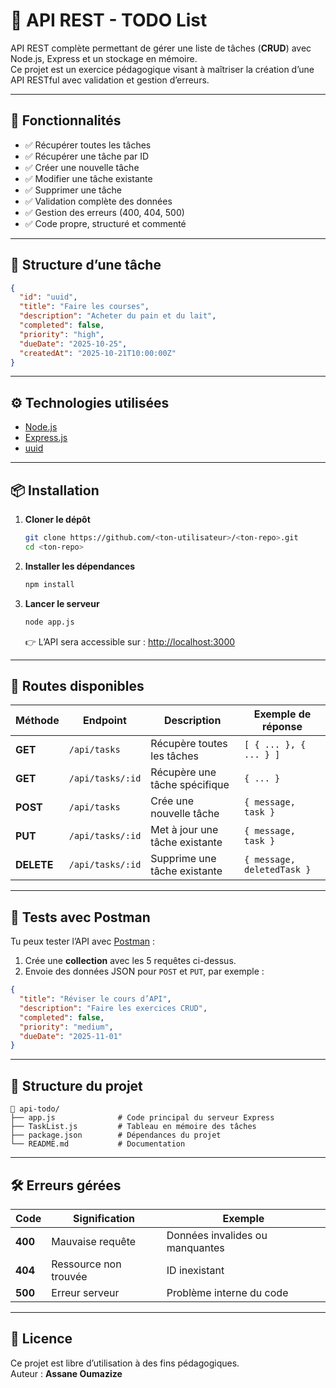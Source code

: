 # 🧠 API REST - TODO List

API REST complète permettant de gérer une liste de tâches (**CRUD**) avec Node.js, Express et un stockage en mémoire.  
Ce projet est un exercice pédagogique visant à maîtriser la création d’une API RESTful avec validation et gestion d’erreurs.

---

## 🚀 Fonctionnalités

- ✅ Récupérer toutes les tâches  
- ✅ Récupérer une tâche par ID  
- ✅ Créer une nouvelle tâche  
- ✅ Modifier une tâche existante  
- ✅ Supprimer une tâche  
- ✅ Validation complète des données  
- ✅ Gestion des erreurs (400, 404, 500)  
- ✅ Code propre, structuré et commenté  

---

## 🧩 Structure d’une tâche

```json
{
  "id": "uuid",
  "title": "Faire les courses",
  "description": "Acheter du pain et du lait",
  "completed": false,
  "priority": "high",
  "dueDate": "2025-10-25",
  "createdAt": "2025-10-21T10:00:00Z"
}
```

---

## ⚙️ Technologies utilisées

- [Node.js](https://nodejs.org/)
- [Express.js](https://expressjs.com/)
- [uuid](https://www.npmjs.com/package/uuid)

---

## 📦 Installation

1. **Cloner le dépôt**
   ```bash
   git clone https://github.com/<ton-utilisateur>/<ton-repo>.git
   cd <ton-repo>
   ```

2. **Installer les dépendances**
   ```bash
   npm install
   ```

3. **Lancer le serveur**
   ```bash
   node app.js
   ```
   👉 L’API sera accessible sur : [http://localhost:3000](http://localhost:3000)

---

## 📡 Routes disponibles

| Méthode | Endpoint | Description | Exemple de réponse |
|----------|-----------|--------------|--------------------|
| **GET** | `/api/tasks` | Récupère toutes les tâches | `[ { ... }, { ... } ]` |
| **GET** | `/api/tasks/:id` | Récupère une tâche spécifique | `{ ... }` |
| **POST** | `/api/tasks` | Crée une nouvelle tâche | `{ message, task }` |
| **PUT** | `/api/tasks/:id` | Met à jour une tâche existante | `{ message, task }` |
| **DELETE** | `/api/tasks/:id` | Supprime une tâche existante | `{ message, deletedTask }` |

---

## 🧪 Tests avec Postman

Tu peux tester l’API avec [Postman](https://www.postman.com/) :  
1. Crée une **collection** avec les 5 requêtes ci-dessus.  
2. Envoie des données JSON pour `POST` et `PUT`, par exemple :

```json
{
  "title": "Réviser le cours d’API",
  "description": "Faire les exercices CRUD",
  "completed": false,
  "priority": "medium",
  "dueDate": "2025-11-01"
}
```

---

## 🧱 Structure du projet

```
📁 api-todo/
├── app.js              # Code principal du serveur Express
├── TaskList.js         # Tableau en mémoire des tâches
├── package.json        # Dépendances du projet
└── README.md           # Documentation
```

---

## 🛠️ Erreurs gérées

| Code | Signification | Exemple |
|------|----------------|----------|
| **400** | Mauvaise requête | Données invalides ou manquantes |
| **404** | Ressource non trouvée | ID inexistant |
| **500** | Erreur serveur | Problème interne du code |

---

## 📄 Licence

Ce projet est libre d’utilisation à des fins pédagogiques.  
Auteur : **Assane Oumazize**
